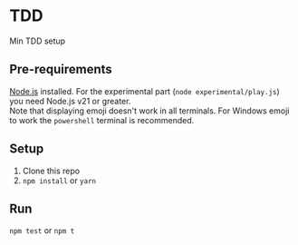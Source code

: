 # TDD
Min TDD setup

## Pre-requirements
[Node.js](https://nodejs.org/en) installed. For the experimental part (`node experimental/play.js`) you need Node.js v21 or greater.  
Note that displaying emoji doesn't work in all terminals. For Windows emoji to work the `powershell` terminal is recommended.

## Setup
1. Clone this repo
2. `npm install` or `yarn`

## Run
`npm test` or `npm t`
